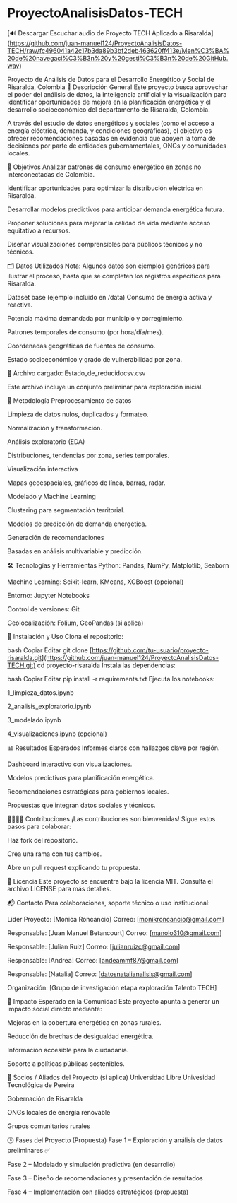 # ProyectoAnalisisDatos-TECH

[🔊 Descargar Escuchar audio de Proyecto TECH Aplicado a Risaralda]
(https://github.com/juan-manuel124/ProyectoAnalisisDatos-TECH/raw/fc496041a42c17b3da89b3bf2deb463620ff413e/Men%C3%BA%20de%20navegaci%C3%B3n%20y%20gesti%C3%B3n%20de%20GitHub.wav)

Proyecto de Análisis de Datos para el Desarrollo Energético y Social de Risaralda, Colombia
📌 Descripción General
Este proyecto busca aprovechar el poder del análisis de datos, la inteligencia artificial y la visualización para identificar oportunidades de mejora en la planificación energética y el desarrollo socioeconómico del departamento de Risaralda, Colombia.

A través del estudio de datos energéticos y sociales (como el acceso a energía eléctrica, demanda, y condiciones geográficas), el objetivo es ofrecer recomendaciones basadas en evidencia que apoyen la toma de decisiones por parte de entidades gubernamentales, ONGs y comunidades locales.

🎯 Objetivos
Analizar patrones de consumo energético en zonas no interconectadas de Colombia.

Identificar oportunidades para optimizar la distribución eléctrica en Risaralda.

Desarrollar modelos predictivos para anticipar demanda energética futura.

Proponer soluciones para mejorar la calidad de vida mediante acceso equitativo a recursos.

Diseñar visualizaciones comprensibles para públicos técnicos y no técnicos.

🗂️ Datos Utilizados
Nota: Algunos datos son ejemplos genéricos para ilustrar el proceso, hasta que se completen los registros específicos para Risaralda.

Dataset base (ejemplo incluido en /data)
Consumo de energía activa y reactiva.

Potencia máxima demandada por municipio y corregimiento.

Patrones temporales de consumo (por hora/día/mes).

Coordenadas geográficas de fuentes de consumo.

Estado socioeconómico y grado de vulnerabilidad por zona.

📁 Archivo cargado: Estado_de_reducidocsv.csv

Este archivo incluye un conjunto preliminar para exploración inicial.

🧪 Metodología
Preprocesamiento de datos

Limpieza de datos nulos, duplicados y formateo.

Normalización y transformación.

Análisis exploratorio (EDA)

Distribuciones, tendencias por zona, series temporales.

Visualización interactiva

Mapas geoespaciales, gráficos de línea, barras, radar.

Modelado y Machine Learning

Clustering para segmentación territorial.

Modelos de predicción de demanda energética.

Generación de recomendaciones

Basadas en análisis multivariable y predicción.

🛠️ Tecnologías y Herramientas
Python: Pandas, NumPy, Matplotlib, Seaborn

Machine Learning: Scikit-learn, KMeans, XGBoost (opcional)

Entorno: Jupyter Notebooks

Control de versiones: Git

Geolocalización: Folium, GeoPandas (si aplica)

🚀 Instalación y Uso
Clona el repositorio:

bash
Copiar
Editar
git clone [https://github.com/tu-usuario/proyecto-risaralda.git](https://github.com/juan-manuel124/ProyectoAnalisisDatos-TECH.git)
cd proyecto-risaralda
Instala las dependencias:

bash
Copiar
Editar
pip install -r requirements.txt
Ejecuta los notebooks:

1_limpieza_datos.ipynb

2_analisis_exploratorio.ipynb

3_modelado.ipynb

4_visualizaciones.ipynb (opcional)

📊 Resultados Esperados
Informes claros con hallazgos clave por región.

Dashboard interactivo con visualizaciones.

Modelos predictivos para planificación energética.

Recomendaciones estratégicas para gobiernos locales.

Propuestas que integran datos sociales y técnicos.

🫱🏻‍🫲🏽 Contribuciones
¡Las contribuciones son bienvenidas!
Sigue estos pasos para colaborar:

Haz fork del repositorio.

Crea una rama con tus cambios.

Abre un pull request explicando tu propuesta.

📄 Licencia
Este proyecto se encuentra bajo la licencia MIT.
Consulta el archivo LICENSE para más detalles.

📬 Contacto
Para colaboraciones, soporte técnico o uso institucional:

Lider Proyecto: [Monica Roncancio]
Correo: [monikroncancio@gmail.com]

Responsable: [Juan Manuel Betancourt]
Correo: [manolo310@gmail.com]

Responsable: [Julian Ruiz]
Correo: [julianruizc@gmail.com]

Responsable: [Andrea]
Correo: [andeammf87@gmail.com]

Responsable: [Natalia]
Correo: [datosnatalianalisis@gmail.com]

Organización: [Grupo de investigación etapa exploración Talento TECH]

🌱 Impacto Esperado en la Comunidad
Este proyecto apunta a generar un impacto social directo mediante:

Mejoras en la cobertura energética en zonas rurales.

Reducción de brechas de desigualdad energética.

Información accesible para la ciudadanía.

Soporte a políticas públicas sostenibles.

🤝 Socios / Aliados del Proyecto (si aplica)
Universidad Libre
Univesidad Tecnológica de Pereira

Gobernación de Risaralda

ONGs locales de energía renovable

Grupos comunitarios rurales

🕒 Fases del Proyecto (Propuesta)
Fase 1 – Exploración y análisis de datos preliminares ✅

Fase 2 – Modelado y simulación predictiva (en desarrollo)

Fase 3 – Diseño de recomendaciones y presentación de resultados

Fase 4 – Implementación con aliados estratégicos (propuesta)
